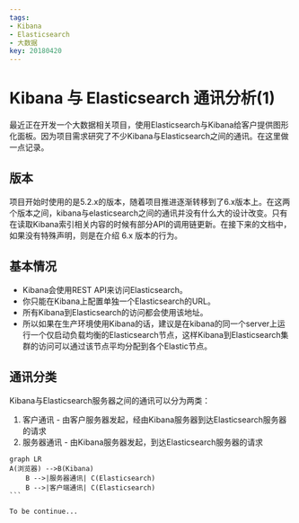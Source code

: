 ```yaml
---
tags:
- Kibana
- Elasticsearch
- 大数据
key: 20180420
---
```

# Kibana 与 Elasticsearch 通讯分析(1)
最近正在开发一个大数据相关项目，使用Elasticsearch与Kibana给客户提供图形化面板。因为项目需求研究了不少Kibana与Elasticsearch之间的通讯。在这里做一点记录。
<!--more-->

## 版本

项目开始时使用的是5.2.x的版本，随着项目推进逐渐转移到了6.x版本上。在这两个版本之间，kibana与elasticsearch之间的通讯并没有什么大的设计改变。只有在读取Kibana索引相关内容的时候有部分API的调用链更新。在接下来的文档中，如果没有特殊声明，则是在介绍 6.x 版本的行为。

## 基本情况

* Kibana会使用REST API来访问Elasticsearch。
* 你只能在Kibana上配置单独一个Elasticsearch的URL。
* 所有Kibana到Elasticsearch的访问都会使用该地址。
* 所以如果在生产环境使用Kibana的话，建议是在kibana的同一个server上运行一个仅启动负载均衡的Elasticsearch节点，这样Kibana到Elasticsearch集群的访问可以通过该节点平均分配到各个Elastic节点。

## 通讯分类

Kibana与Elasticsearch服务器之间的通讯可以分为两类：
1. 客户通讯 - 由客户服务器发起，经由Kibana服务器到达Elasticsearch服务器的请求
2. 服务器通讯 - 由Kibana服务器发起，到达Elasticsearch服务器的请求

```mermaid
graph LR
A(浏览器) -->B(Kibana)
    B -->|服务器通讯| C(Elasticsearch)
    B -->|客户端通讯| C(Elasticsearch)
​```

To be continue...
